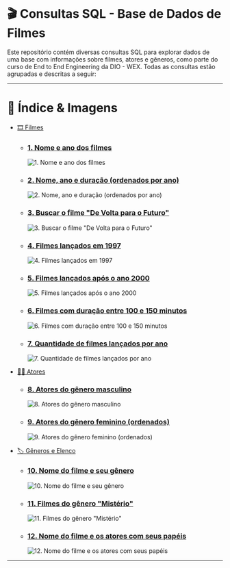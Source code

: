 # 🎬 Consultas SQL - Base de Dados de Filmes

Este repositório contém diversas consultas SQL para explorar dados de uma base com informações sobre filmes, atores e gêneros, como parte do curso de End to End Engineering da DIO -  WEX. 
Todas as consultas estão agrupadas e descritas a seguir:

---
<h1>📌 Índice & Imagens</h1>

- [🎞️ Filmes](#filmes)
  - <h3><a href="Imagens/SQL1.png">1. Nome e ano dos filmes</a></h3>  
    <img src="Imagens/SQL1.png" alt="1. Nome e ano dos filmes" />
  - <h3><a href="Imagens/SQL2.png">2. Nome, ano e duração (ordenados por ano)</a></h3>  
    <img src="Imagens/SQL2.png" alt="2. Nome, ano e duração (ordenados por ano)" />
  - <h3><a href="Imagens/SQL3.png">3. Buscar o filme "De Volta para o Futuro"</a></h3>  
    <img src="Imagens/SQL3.png" alt='3. Buscar o filme "De Volta para o Futuro"' />
  - <h3><a href="Imagens/SQL4.png">4. Filmes lançados em 1997</a></h3>  
    <img src="Imagens/SQL4.png" alt="4. Filmes lançados em 1997" />
  - <h3><a href="Imagens/SQL5.png">5. Filmes lançados após o ano 2000</a></h3>  
    <img src="Imagens/SQL5.png" alt="5. Filmes lançados após o ano 2000" />
  - <h3><a href="Imagens/SQL6.png">6. Filmes com duração entre 100 e 150 minutos</a></h3>  
    <img src="Imagens/SQL6.png" alt="6. Filmes com duração entre 100 e 150 minutos" />
  - <h3><a href="Imagens/SQL7.png">7. Quantidade de filmes lançados por ano</a></h3>  
    <img src="Imagens/SQL7.png" alt="7. Quantidade de filmes lançados por ano" />

- [🧑‍🎤 Atores](#atores)
  - <h3><a href="Imagens/SQL8.png">8. Atores do gênero masculino</a></h3>  
    <img src="Imagens/SQL8.png" alt="8. Atores do gênero masculino" />
  - <h3><a href="Imagens/SQL9.png">9. Atores do gênero feminino (ordenados)</a></h3>  
    <img src="Imagens/SQL9.png" alt="9. Atores do gênero feminino (ordenados)" />

- [🏷️ Gêneros e Elenco](#gêneros-e-elenco)
  - <h3><a href="Imagens/SQL10.png">10. Nome do filme e seu gênero</a></h3>  
    <img src="Imagens/SQL10.png" alt="10. Nome do filme e seu gênero" />
  - <h3><a href="Imagens/SQL11.png">11. Filmes do gênero "Mistério"</a></h3>  
    <img src="Imagens/SQL11.png" alt='11. Filmes do gênero "Mistério"' />
  - <h3><a href="Imagens/SQL12.png">12. Nome do filme e os atores com seus papéis</a></h3>  
    <img src="Imagens/SQL12.png" alt="12. Nome do filme e os atores com seus papéis" />
---



